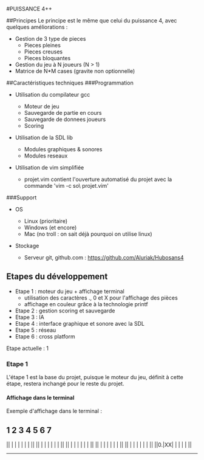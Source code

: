#PUISSANCE 4++



##Principes
Le principe est le même que celui du puissance 4, avec quelques améliorations :
* Gestion de 3 type de pieces
    * Pieces pleines
    * Pieces creuses
    * Pieces bloquantes
* Gestion du jeu à N joueurs (N > 1)
* Matrice de N\*M cases (gravite non optionnelle)


##Caractéristiques techniques
###Programmation
* Utilisation du compilateur gcc
    * Moteur de jeu
    * Sauvegarde de partie en cours
    * Sauvegarde de donnees joueurs
    * Scoring

* Utilisation de la SDL lib
    * Modules graphiques & sonores
    * Modules reseaux

* Utilisation de vim simplifiée
    * projet.vim contient l'ouverture automatisé du projet
	    avec la commande 'vim -c so\ projet.vim'


###Support
* OS
    * Linux (prioritaire)
    * Windows (et encore)
    * Mac (no troll : on sait déjà pourquoi on utilise linux)

* Stockage
    * Serveur git, github.com : https://github.com/Aluriak/Hubosans4

## Etapes du développement
* Etape 1 : moteur du jeu + affichage terminal
    * utilisation des caractères ., 0 et X pour l'affichage des pièces
    * affichage en couleur grâce à la technologie printf
* Etape 2 : gestion scoring et sauvegarde
* Etape 3 : IA
* Etape 4 : interface graphique et sonore avec la SDL
* Etape 5 : réseau
* Etape 6 : cross platform

Etape actuelle : 1


### Etape 1
L'étape 1 est la base du projet, puisque le moteur du jeu, définit à cette étape, restera inchangé pour le reste du projet.

#### Affichage dans le terminal

Exemple d'affichage dans le terminal :

  1  2  3  4  5  6  7
 ----------------------
||  |  |  |  |  |  |  ||
||  |  |  |  |  |  |  ||
||  |  |  |  |  |  |  ||
||  |  |  |  |  |  |  ||
||  |  |  |  |  |  |  ||
||0.|XX|  |  |  |  |  ||
 **********************


